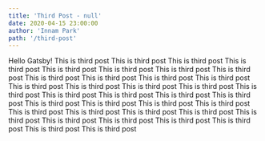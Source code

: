 ```yaml
---
title: 'Third Post - null'
date: 2020-04-15 23:00:00
author: 'Innam Park'
path: '/third-post'
---
```


Hello Gatsby! This is third post This is third post This is third post This is third post This is third post This is third post This is third post This is third post This is third post This is third post This is third post This is third post This is third post This is third post This is third post This is third post This is third post This is third post This is third post This is third post This is third post This is third post This is third post This is third post This is third post This is third post This is third post This is third post This is third post This is third post This is third post This is third post This is third post This is third post This is third post This is third post 